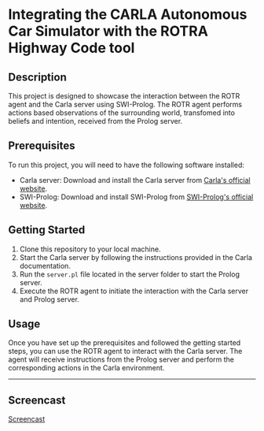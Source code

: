 # Integrating the CARLA Autonomous Car Simulator with the ROTRA Highway Code tool

## Description

This project is designed to showcase the interaction between the ROTR agent and the Carla server using SWI-Prolog. The ROTR agent performs actions based observations of the surrounding world, transfomed into beliefs and intention, received from the Prolog server.

## Prerequisites

To run this project, you will need to have the following software installed:

- Carla server: Download and install the Carla server from [Carla's official website](https://carla.org/).
- SWI-Prolog: Download and install SWI-Prolog from [SWI-Prolog's official website](https://www.swi-prolog.org/).

## Getting Started

1. Clone this repository to your local machine.
2. Start the Carla server by following the instructions provided in the Carla documentation.
3. Run the `server.pl` file located in the server folder to start the Prolog server.
4. Execute the ROTR agent to initiate the interaction with the Carla server and Prolog server.

## Usage

Once you have set up the prerequisites and followed the getting started steps, you can use the ROTR agent to interact with the Carla server. The agent will receive instructions from the Prolog server and perform the corresponding actions in the Carla environment.

---

## Screencast
[Screencast](https://youtu.be/a7s-8kEdIqQ?si=xOGceW4OwLwQp0SV)
